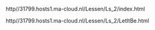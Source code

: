 http//31799.hosts1.ma-cloud.nl/Lessen/Ls_2/index.html

http//31799.hosts1.ma-cloud.nl/Lessen/Ls_2/LetItBe.html
